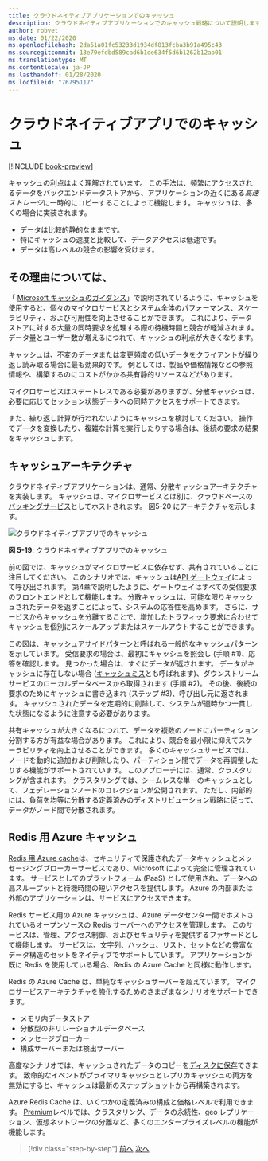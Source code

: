 ```yaml
---
title: クラウドネイティブアプリケーションでのキャッシュ
description: クラウドネイティブアプリケーションでのキャッシュ戦略について説明します。
author: robvet
ms.date: 01/22/2020
ms.openlocfilehash: 2da61a01fc53233d1934df813fcba3b91a495c43
ms.sourcegitcommit: 13e79efdbd589cad6b1de634f5d6b1262b12ab01
ms.translationtype: MT
ms.contentlocale: ja-JP
ms.lasthandoff: 01/28/2020
ms.locfileid: "76795117"
---
```

# <a name="caching-in-a-cloud-native-app"></a>クラウドネイティブアプリでのキャッシュ

[!INCLUDE [book-preview](../../../includes/book-preview.md)]

キャッシュの利点はよく理解されています。 この手法は、頻繁にアクセスされるデータをバックエンドデータストアから、アプリケーションの近くにある*高速ストレージ*に一時的にコピーすることによって機能します。 キャッシュは、多くの場合に実装されます。

- データは比較的静的なままです。
- 特にキャッシュの速度と比較して、データアクセスは低速です。
- データは高レベルの競合の影響を受けます。

## <a name="why"></a>その理由については、

「 [Microsoft キャッシュのガイダンス](https://docs.microsoft.com/azure/architecture/best-practices/caching)」で説明されているように、キャッシュを使用すると、個々のマイクロサービスとシステム全体のパフォーマンス、スケーラビリティ、および可用性を向上させることができます。 これにより、データストアに対する大量の同時要求を処理する際の待機時間と競合が軽減されます。 データ量とユーザー数が増えるにつれて、キャッシュの利点が大きくなります。

キャッシュは、不変のデータまたは変更頻度の低いデータをクライアントが繰り返し読み取る場合に最も効果的です。 例としては、製品や価格情報などの参照情報や、構築するのにコストがかかる共有静的リソースなどがあります。

マイクロサービスはステートレスである必要がありますが、分散キャッシュは、必要に応じてセッション状態データへの同時アクセスをサポートできます。

また、繰り返し計算が行われないようにキャッシュを検討してください。 操作でデータを変換したり、複雑な計算を実行したりする場合は、後続の要求の結果をキャッシュします。

## <a name="caching-architecture"></a>キャッシュアーキテクチャ

クラウドネイティブアプリケーションは、通常、分散キャッシュアーキテクチャを実装します。 キャッシュは、マイクロサービスとは別に、クラウドベースの[バッキングサービス](./definition.md#backing-services)としてホストされます。 図5-20 にアーキテクチャを示します。

![クラウドネイティブアプリでのキャッシュ](media/caching-in-a-cloud-native-app.png)

**図 5-19**: クラウドネイティブアプリでのキャッシュ

前の図では、キャッシュがマイクロサービスに依存せず、共有されていることに注目してください。 このシナリオでは、キャッシュは[API ゲートウェイ](./front-end-communication.md)によって呼び出されます。 第4章で説明したように、ゲートウェイはすべての受信要求のフロントエンドとして機能します。 分散キャッシュは、可能な限りキャッシュされたデータを返すことによって、システムの応答性を高めます。 さらに、サービスからキャッシュを分離することで、増加したトラフィック要求に合わせてキャッシュを個別にスケールアップまたはスケールアウトすることができます。

この図は、[キャッシュアサイドパターン](https://docs.microsoft.com/azure/architecture/patterns/cache-aside)と呼ばれる一般的なキャッシュパターンを示しています。 受信要求の場合は、最初にキャッシュを照会し (手順 \#1)、応答を確認します。 見つかった場合は、すぐにデータが返されます。 データがキャッシュに存在しない場合 ([キャッシュミス](https://www.techopedia.com/definition/6308/cache-miss)とも呼ばれます)、ダウンストリームサービスのローカルデータベースから取得されます (手順 \#2)。 その後、後続の要求のためにキャッシュに書き込まれ (ステップ \#3)、呼び出し元に返されます。 キャッシュされたデータを定期的に削除して、システムが適時かつ一貫した状態になるように注意する必要があります。

共有キャッシュが大きくなるにつれて、データを複数のノードにパーティション分割する方が有益な場合があります。 これにより、競合を最小限に抑えてスケーラビリティを向上させることができます。 多くのキャッシュサービスでは、ノードを動的に追加および削除したり、パーティション間でデータを再調整したりする機能がサポートされています。 このアプローチには、通常、クラスタリングが含まれます。 クラスタリングでは、シームレスな単一のキャッシュとして、フェデレーションノードのコレクションが公開されます。 ただし、内部的には、負荷を均等に分散する定義済みのディストリビューション戦略に従って、データがノード間で分散されます。

## <a name="azure-cache-for-redis"></a>Redis 用 Azure キャッシュ

[Redis 用 Azure cache](https://azure.microsoft.com/services/cache/)は、セキュリティで保護されたデータキャッシュとメッセージングブローカーサービスであり、Microsoft によって完全に管理されています。 サービスとしてのプラットフォーム (PaaS) として使用され、データへの高スループットと待機時間の短いアクセスを提供します。 Azure の内部または外部のアプリケーションは、サービスにアクセスできます。

Redis サービス用の Azure キャッシュは、Azure データセンター間でホストされているオープンソースの Redis サーバーへのアクセスを管理します。 このサービスは、管理、アクセス制御、およびセキュリティを提供するファサードとして機能します。 サービスは、文字列、ハッシュ、リスト、セットなどの豊富なデータ構造のセットをネイティブでサポートしています。 アプリケーションが既に Redis を使用している場合、Redis の Azure Cache と同様に動作します。

Redis の Azure Cache は、単純なキャッシュサーバーを超えています。 マイクロサービスアーキテクチャを強化するためのさまざまなシナリオをサポートできます。

- メモリ内データストア
- 分散型の非リレーショナルデータベース
- メッセージブローカー
- 構成サーバーまたは検出サーバー
  
高度なシナリオでは、キャッシュされたデータのコピーを[ディスクに保存](https://docs.microsoft.com/azure/azure-cache-for-redis/cache-how-to-premium-persistence)できます。 致命的なイベントがプライマリキャッシュとレプリカキャッシュの両方を無効にすると、キャッシュは最新のスナップショットから再構築されます。

Azure Redis Cache は、いくつかの定義済みの構成と価格レベルで利用できます。  [Premium](https://docs.microsoft.com/azure/azure-cache-for-redis/cache-premium-tier-intro)レベルでは、クラスタリング、データの永続性、geo レプリケーション、仮想ネットワークの分離など、多くのエンタープライズレベルの機能が機能します。

>[!div class="step-by-step"]
>[前へ](relational-vs-nosql-data.md)
>[次へ](elastic-search-in-azure.md)

